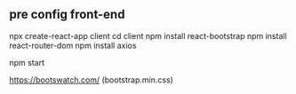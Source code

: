 ## pre config front-end

npx create-react-app client
cd client
npm install react-bootstrap
npm install react-router-dom
npm install axios

npm start


https://bootswatch.com/ (bootstrap.min.css)

